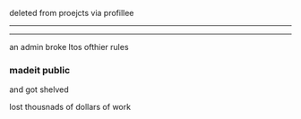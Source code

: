 deleted from proejcts via profillee 

---

---

an admin broke ltos ofthier rules 

### madeit public

and got shelved

lost thousnads of dollars of work
